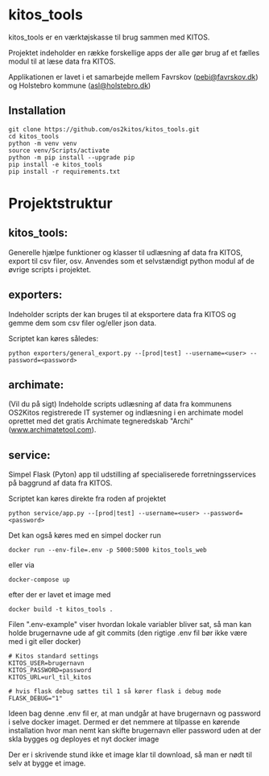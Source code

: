 # kitos_tools

kitos_tools er en værktøjskasse til brug sammen med KITOS. 

Projektet indeholder en række forskellige apps der alle gør brug af et fælles modul til at læse data fra KITOS.

Applikationen er lavet i et samarbejde mellem Favrskov (pebi@favrskov.dk) og Holstebro kommune (asl@holstebro.dk)

Installation
- 
```shell
git clone https://github.com/os2kitos/kitos_tools.git
cd kitos_tools
python -m venv venv
source venv/Scripts/activate
python -m pip install --upgrade pip
pip install -e kitos_tools
pip install -r requirements.txt
```
 

# Projektstruktur

kitos_tools:
-
Generelle hjælpe funktioner og klasser til udlæsning af data fra KITOS, export til csv filer, osv.
Anvendes som et selvstændigt python modul af de øvrige scripts i projektet.

exporters:
-
Indeholder scripts der kan bruges til at eksportere data fra KITOS og gemme dem som csv filer og/eller json data.

Scriptet kan køres således:
```shell
python exporters/general_export.py --[prod|test] --username=<user> --password=<password>
```

archimate:
-
(Vil du på sigt) Indeholde scripts udlæsning af data fra kommunens OS2Kitos registrerede IT systemer og indlæsning i en archimate model oprettet med det gratis Archimate tegneredskab "Archi" (www.archimatetool.com).

service:
-
Simpel Flask (Pyton) app til udstilling af specialiserede forretningsservices på baggrund af data fra KITOS.

Scriptet kan køres direkte fra roden af projektet
```shell
python service/app.py --[prod|test] --username=<user> --password=<password>
```

Det kan også køres med en simpel docker run
```shell
docker run --env-file=.env -p 5000:5000 kitos_tools_web
```

eller via

```shell
docker-compose up 
```
efter der er lavet et image med 

```shell
docker build -t kitos_tools .
```


Filen ".env-example" viser hvordan lokale variabler bliver sat, så man kan holde brugernavne ude af git commits (den rigtige .env fil bør ikke være med i git eller docker)
```.env
# Kitos standard settings
KITOS_USER=brugernavn
KITOS_PASSWORD=password
KITOS_URL=url_til_kitos

# hvis flask debug sættes til 1 så kører flask i debug mode
FLASK_DEBUG="1"
```

Ideen bag denne .env fil er, at man undgår at have brugernavn og password i selve docker imaget. Dermed er det nemmere at tilpasse en kørende installation 
hvor man nemt kan skifte brugernavn eller password uden at der skla bygges og deployes et nyt docker image

Der er i skrivende stund ikke et image klar til download, så man er nødt til selv at bygge et image.
